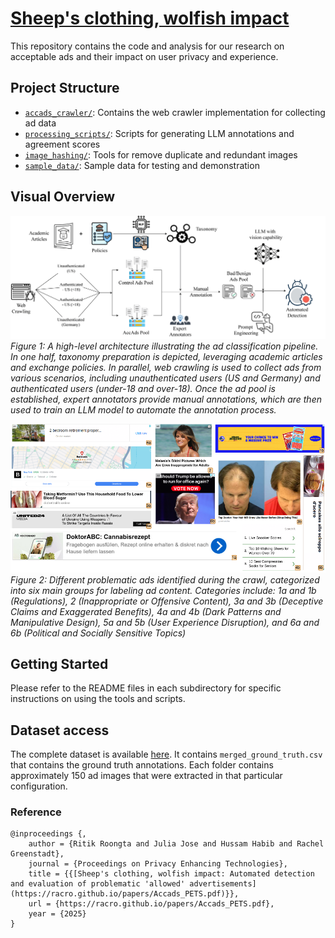 # [Sheep's clothing, wolfish impact](https://racro.github.io/papers/Accads_PETS.pdf)

This repository contains the code and analysis for our research on acceptable ads and their impact on user privacy and experience.

## Project Structure

- [`accads_crawler/`](accads_crawler/README.md): Contains the web crawler implementation for collecting ad data
- [`processing_scripts/`](processing_scripts/README.md): Scripts for generating LLM annotations and agreement scores
- [`image_hashing/`](image_hashing/README.md): Tools for remove duplicate and redundant images
- [`sample_data/`](sample_data/README.md): Sample data for testing and demonstration

## Visual Overview

![Acceptable Ads Overview](accads.png)
*Figure 1: A high-level architecture illustrating the ad classification pipeline. In one half, taxonomy preparation is depicted, leveraging academic articles and exchange policies. In parallel, web crawling is used to collect ads from various scenarios, including unauthenticated users (US and Germany) and authenticated users (under-18 and over-18). Once the ad pool is established, expert annotators provide manual annotations, which are then used to train an LLM model to automate the annotation process.*

![Ad Images Analysis](ad_images.drawio.png)
*Figure 2: Different problematic ads identified during the crawl, categorized into six main groups for labeling ad content. Categories include: 1a and 1b (Regulations), 2 (Inappropriate or Offensive Content), 3a and 3b (Deceptive Claims and Exaggerated Benefits), 4a and 4b (Dark Patterns and Manipulative Design), 5a and 5b (User Experience Disruption), and 6a and 6b (Political and Socially Sensitive Topics)*

## Getting Started

Please refer to the README files in each subdirectory for specific instructions on using the tools and scripts.

## Dataset access
The complete dataset is available [here](https://drive.google.com/drive/folders/17fEI8vLrsrVImDq9DCrqu6ssugRyRaQo?usp=sharing). 
It contains `merged_ground_truth.csv` that contains the ground truth annotations. Each folder contains approximately 150 ad images that were extracted in that particular configuration.

### Reference
```
@inproceedings {,
    author = {Ritik Roongta and Julia Jose and Hussam Habib and Rachel Greenstadt},
    journal = {Proceedings on Privacy Enhancing Technologies},
    title = {{[Sheep's clothing, wolfish impact: Automated detection and evaluation of problematic 'allowed' advertisements](https://racro.github.io/papers/Accads_PETS.pdf)}},
    url = {https://racro.github.io/papers/Accads_PETS.pdf},
    year = {2025}
}
```